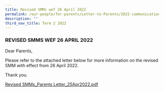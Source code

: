 ```yaml
---
title: Revised SMMs wef 26 April 2022
permalink: /our-people/for-parents/Letter-to-Parents/2022-communications/Term-2-2022/26Apr2022
description: ""
third_nav_title: Term 2 2022
---
```

### REVISED SMMS WEF 26 APRIL 2022

Dear Parents,  
  
Please refer to the attached letter below for more information on the revised SMM with effect from 26 April 2022.  
  
Thank you.  
  
[Revised SMMs_Parents Letter_25Apr2022.pdf](/files/Revised%20SMMs_Parents%20Letter_25Apr2022.pdf)